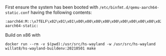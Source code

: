 First ensure the system has been booted with `/etc/binfmt.d/qemu-aarch64-static.conf` having the following contents:

    :aarch64:M::\x7fELF\x02\x01\x01\x00\x00\x00\x00\x00\x00\x00\x00\x00\x02\x00\xb7\x00:\xff\xff\xff\xff\xff\xff\xff\xfc\xff\xff\xff\xff\xff\xff\xff\xff\xfe\xff\xff\xff:/usr/bin/qemu-aarch64-static:

Build on x86 with

    docker run --rm -v $(pwd):/usr/src/hs-wayland -w /usr/src/hs-wayland willat8/hs-wayland-buildenv:20210501 make

